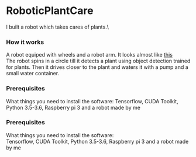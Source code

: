 # RoboticPlantCare

I built a robot which takes cares of plants.\

### How it works

A robot equiped with wheels and a robot arm. It looks almost like [this](https://www.google.com/imgres?imgurl=https%3A%2F%2Fhowtomechatronics.com%2Fwp-content%2Fuploads%2F2019%2F07%2FArduino-Robot-Arm-and-Mecanum-Wheels-Platform-Automatic-Operation-Project.jpg&imgrefurl=https%3A%2F%2Fhowtomechatronics.com%2Fprojects%2Farduino-robot-arm-and-mecanum-wheels-platform-automatic-operation%2F&tbnid=-CNi0iNkcfvJbM&vet=12ahUKEwjF-LOoiI3uAhVFtqQKHYm2D9EQMygAegUIARCdAQ..i&docid=mGk31XNxAU_cgM&w=1280&h=720&q=wheel%20robot%20with%20robot%20arm&ved=2ahUKEwjF-LOoiI3uAhVFtqQKHYm2D9EQMygAegUIARCdAQ)\
The robot spins in a circle till it detects a plant using object detection trained for plants. Then it drives closer to the plant and waters it with a pump and a small water container. 

### Prerequisites

What things you need to install the software:
Tensorflow, CUDA Toolkit, Python 3.5-3.6, Raspberry pi 3 and a robot made by me




### Prerequisites

What things you need to install the software: \
Tensorflow, CUDA Toolkit, Python 3.5-3.6, Raspberry pi 3 and a robot made by me


